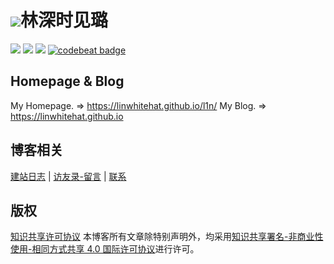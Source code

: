 # ![](https://i.imgur.com/7819ETO.png)林深时见璐

[![](https://img.shields.io/badge/Home-L1n-brightgreen.svg)](https://linwhitehat.github.io/l1n/) ![](https://img.shields.io/badge/license-MIT-000000.svg) ![](https://img.shields.io/badge/language-html/css-blue.svg) [![codebeat badge](https://codebeat.co/badges/126ff5d4-974f-4bab-8d4f-11c5da83d415)](https://codebeat.co/projects/github-com-linwhitehat-linwhitehat-github-io-master)

## Homepage & Blog
My Homepage. => https://linwhitehat.github.io/l1n/
My Blog. => https://linwhitehat.github.io

## 博客相关
[建站日志](https://linwhitehat.github.io/blogLog/) | [访友录-留言](https://linwhitehat.github.io/guest/) | [联系](eric_lin_cn@outlook.com)

## 版权
[知识共享许可协议]()
本博客所有文章除特别声明外，均采用[知识共享署名-非商业性使用-相同方式共享 4.0 国际许可协议](https://creativecommons.org/licenses/by-nc-sa/4.0/)进行许可。